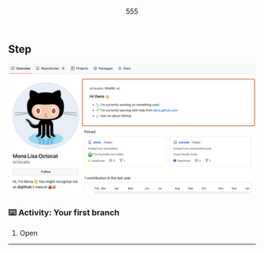 <header>

<!--
  <<< Author notes: Course header >>>
  Inc
  
-->
555

</header>

<!--
  <<< Author notes: Step 1 >>>
  Choo
-->

## Step

![profile-readme-example](/images/profile-readme-example.png)

### :keyboard: Activity: Your first branch

1. Open

<footer>

<!--
  <<< Author notes: Footer >>>
 
-->

---



</footer>

